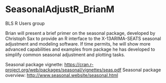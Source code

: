 # SeasonalAdjustR_BrianM

BLS R Users group 

Brian will present a brief primer on the seasonal package, developed by Christoph Sax to provide 
an R interface to the X-13ARIMA-SEATS seasonal adjustment and modeling software.  If time permits,
he will show more advanced capabilities and examples from package he has developed to simplify 
common seasonal adjustment and plotting tasks.

Seasonal package vignette:     https://cran.r-project.org/web/packages/seasonal/vignettes/seas.pdf
Seasonal package overview:   http://www.seasonal.website/seasonal.html
